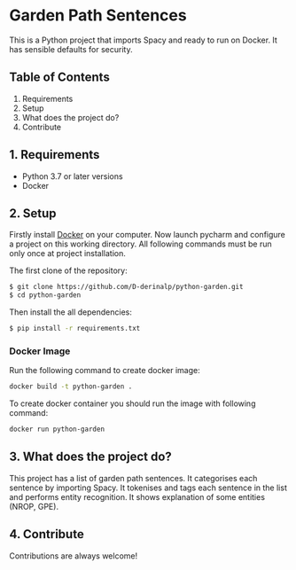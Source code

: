 # Garden Path Sentences

This is a Python project that imports Spacy and ready to run on Docker. 
It has sensible defaults for security.

## Table of Contents
1. Requirements
2. Setup
3. What does the project do?
4. Contribute

## 1. Requirements
- Python 3.7 or later versions
- Docker

## 2. Setup

Firstly install [Docker](https://docs.docker.com/get-docker/) on your computer.
Now launch pycharm and configure a project on this working directory.
All following commands must be run only once at project installation.

The first clone of the repository:

```bash
$ git clone https://github.com/D-derinalp/python-garden.git
$ cd python-garden
```

Then install the all dependencies:
```bash
$ pip install -r requirements.txt
```

### Docker Image
Run the following command to create docker image:

```bash
docker build -t python-garden .
```

To create docker container you should run the image with following command:

```bash
docker run python-garden
```

## 3. What does the project do?

This project has a list of garden path sentences. It categorises each sentence by importing Spacy.
It tokenises and tags each sentence in the list and performs entity recognition.
It shows explanation of some entities (NROP, GPE).

## 4. Contribute

Contributions are always welcome! 